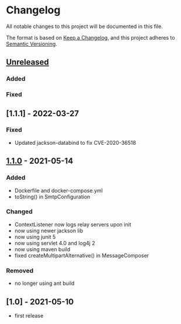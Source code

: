# Changelog

All notable changes to this project will be documented in this file.

The format is based on [Keep a Changelog](https://keepachangelog.com/en/1.0.0/),
and this project adheres to [Semantic Versioning](https://semver.org/spec/v2.0.0.html).

## [Unreleased]

### Added 

### Fixed

## [1.1.1] - 2022-03-27

### Fixed

- Updated jackson-databind to fix CVE-2020-36518

## [1.1.0] - 2021-05-14

### Added

- Dockerfile and docker-compose.yml
- toString() in SmtpConfiguration

### Changed

- ContextListener now logs relay servers upon init
- now using newer jackson lib
- now using junit 5
- now using servlet 4.0 and log4j 2
- now using maven build
- fixed createMultipartAlternative() in MessageComposer

### Removed

- no longer using ant build

## [1.0] - 2021-05-10

- first release

[Unreleased]: https://github.com/CodeBosw8r/MyTA/compare/v1.1.0...HEAD
[1.1.0]: https://github.com/CodeBosw8r/MyTA/compare/v1_0...v1.1.0
